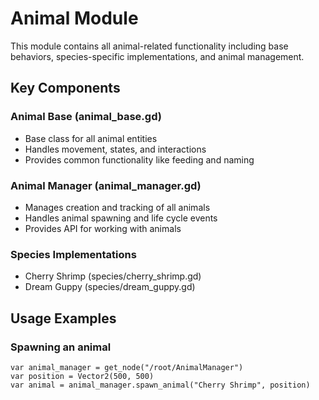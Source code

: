 # Animal Module

This module contains all animal-related functionality including base behaviors, species-specific implementations, and animal management.

## Key Components

### Animal Base (animal_base.gd)
- Base class for all animal entities
- Handles movement, states, and interactions
- Provides common functionality like feeding and naming

### Animal Manager (animal_manager.gd)
- Manages creation and tracking of all animals
- Handles animal spawning and life cycle events
- Provides API for working with animals

### Species Implementations
- Cherry Shrimp (species/cherry_shrimp.gd)
- Dream Guppy (species/dream_guppy.gd)

## Usage Examples

### Spawning an animal
```gdscript
var animal_manager = get_node("/root/AnimalManager")
var position = Vector2(500, 500)
var animal = animal_manager.spawn_animal("Cherry Shrimp", position)